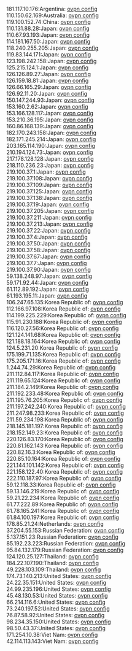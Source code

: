 181.117.10.176:Argentina: [ovpn config](vpn/181_117_10_176.ovpn)  
110.150.62.169:Australia: [ovpn config](vpn/110_150_62_169.ovpn)  
119.100.152.74:China: [ovpn config](vpn/119_100_152_74.ovpn)  
110.131.88.28:Japan: [ovpn config](vpn/110_131_88_28.ovpn)  
110.67.93.193:Japan: [ovpn config](vpn/110_67_93_193.ovpn)  
114.181.167.50:Japan: [ovpn config](vpn/114_181_167_50.ovpn)  
118.240.255.205:Japan: [ovpn config](vpn/118_240_255_205.ovpn)  
119.83.144.171:Japan: [ovpn config](vpn/119_83_144_171.ovpn)  
123.198.242.158:Japan: [ovpn config](vpn/123_198_242_158.ovpn)  
125.215.124.1:Japan: [ovpn config](vpn/125_215_124_1.ovpn)  
126.126.89.27:Japan: [ovpn config](vpn/126_126_89_27.ovpn)  
126.159.18.81:Japan: [ovpn config](vpn/126_159_18_81.ovpn)  
126.66.165.29:Japan: [ovpn config](vpn/126_66_165_29.ovpn)  
126.92.11.20:Japan: [ovpn config](vpn/126_92_11_20.ovpn)  
150.147.244.93:Japan: [ovpn config](vpn/150_147_244_93.ovpn)  
153.160.2.62:Japan: [ovpn config](vpn/153_160_2_62.ovpn)  
153.166.128.117:Japan: [ovpn config](vpn/153_166_128_117.ovpn)  
153.210.36.195:Japan: [ovpn config](vpn/153_210_36_195.ovpn)  
160.86.168.139:Japan: [ovpn config](vpn/160_86_168_139.ovpn)  
182.170.243.158:Japan: [ovpn config](vpn/182_170_243_158.ovpn)  
182.171.245.214:Japan: [ovpn config](vpn/182_171_245_214.ovpn)  
203.165.114.190:Japan: [ovpn config](vpn/203_165_114_190.ovpn)  
210.194.124.73:Japan: [ovpn config](vpn/210_194_124_73.ovpn)  
217.178.128.128:Japan: [ovpn config](vpn/217_178_128_128.ovpn)  
218.110.236.23:Japan: [ovpn config](vpn/218_110_236_23.ovpn)  
219.100.37.1:Japan: [ovpn config](vpn/219_100_37_1.ovpn)  
219.100.37.108:Japan: [ovpn config](vpn/219_100_37_108.ovpn)  
219.100.37.109:Japan: [ovpn config](vpn/219_100_37_109.ovpn)  
219.100.37.125:Japan: [ovpn config](vpn/219_100_37_125.ovpn)  
219.100.37.138:Japan: [ovpn config](vpn/219_100_37_138.ovpn)  
219.100.37.19:Japan: [ovpn config](vpn/219_100_37_19.ovpn)  
219.100.37.205:Japan: [ovpn config](vpn/219_100_37_205.ovpn)  
219.100.37.211:Japan: [ovpn config](vpn/219_100_37_211.ovpn)  
219.100.37.213:Japan: [ovpn config](vpn/219_100_37_213.ovpn)  
219.100.37.22:Japan: [ovpn config](vpn/219_100_37_22.ovpn)  
219.100.37.4:Japan: [ovpn config](vpn/219_100_37_4.ovpn)  
219.100.37.50:Japan: [ovpn config](vpn/219_100_37_50.ovpn)  
219.100.37.58:Japan: [ovpn config](vpn/219_100_37_58.ovpn)  
219.100.37.67:Japan: [ovpn config](vpn/219_100_37_67.ovpn)  
219.100.37.7:Japan: [ovpn config](vpn/219_100_37_7.ovpn)  
219.100.37.90:Japan: [ovpn config](vpn/219_100_37_90.ovpn)  
59.138.248.97:Japan: [ovpn config](vpn/59_138_248_97.ovpn)  
59.171.92.44:Japan: [ovpn config](vpn/59_171_92_44.ovpn)  
61.112.89.192:Japan: [ovpn config](vpn/61_112_89_192.ovpn)  
61.193.195.11:Japan: [ovpn config](vpn/61_193_195_11.ovpn)  
106.247.65.135:Korea Republic of: [ovpn config](vpn/106_247_65_135.ovpn)  
112.166.97.108:Korea Republic of: [ovpn config](vpn/112_166_97_108.ovpn)  
114.199.225.229:Korea Republic of: [ovpn config](vpn/114_199_225_229.ovpn)  
115.91.230.188:Korea Republic of: [ovpn config](vpn/115_91_230_188.ovpn)  
116.120.27.56:Korea Republic of: [ovpn config](vpn/116_120_27_56.ovpn)  
121.124.141.68:Korea Republic of: [ovpn config](vpn/121_124_141_68.ovpn)  
121.188.18.164:Korea Republic of: [ovpn config](vpn/121_188_18_164.ovpn)  
124.5.231.20:Korea Republic of: [ovpn config](vpn/124_5_231_20.ovpn)  
175.199.71.135:Korea Republic of: [ovpn config](vpn/175_199_71_135.ovpn)  
175.205.171.16:Korea Republic of: [ovpn config](vpn/175_205_171_16.ovpn)  
1.244.74.29:Korea Republic of: [ovpn config](vpn/1_244_74_29.ovpn)  
211.112.84.117:Korea Republic of: [ovpn config](vpn/211_112_84_117.ovpn)  
211.119.65.124:Korea Republic of: [ovpn config](vpn/211_119_65_124.ovpn)  
211.184.2.149:Korea Republic of: [ovpn config](vpn/211_184_2_149.ovpn)  
211.192.233.48:Korea Republic of: [ovpn config](vpn/211_192_233_48.ovpn)  
211.195.76.205:Korea Republic of: [ovpn config](vpn/211_195_76_205.ovpn)  
211.197.242.240:Korea Republic of: [ovpn config](vpn/211_197_242_240.ovpn)  
211.247.98.233:Korea Republic of: [ovpn config](vpn/211_247_98_233.ovpn)  
211.59.234.198:Korea Republic of: [ovpn config](vpn/211_59_234_198.ovpn)  
218.145.181.197:Korea Republic of: [ovpn config](vpn/218_145_181_197.ovpn)  
218.152.149.23:Korea Republic of: [ovpn config](vpn/218_152_149_23.ovpn)  
220.126.83.170:Korea Republic of: [ovpn config](vpn/220_126_83_170.ovpn)  
220.81.162.143:Korea Republic of: [ovpn config](vpn/220_81_162_143.ovpn)  
220.82.16.3:Korea Republic of: [ovpn config](vpn/220_82_16_3.ovpn)  
220.85.10.164:Korea Republic of: [ovpn config](vpn/220_85_10_164.ovpn)  
221.144.101.142:Korea Republic of: [ovpn config](vpn/221_144_101_142.ovpn)  
221.158.122.40:Korea Republic of: [ovpn config](vpn/221_158_122_40.ovpn)  
222.110.187.97:Korea Republic of: [ovpn config](vpn/222_110_187_97.ovpn)  
59.12.118.33:Korea Republic of: [ovpn config](vpn/59_12_118_33.ovpn)  
59.13.146.219:Korea Republic of: [ovpn config](vpn/59_13_146_219.ovpn)  
59.21.22.234:Korea Republic of: [ovpn config](vpn/59_21_22_234.ovpn)  
61.77.222.89:Korea Republic of: [ovpn config](vpn/61_77_222_89.ovpn)  
61.78.165.241:Korea Republic of: [ovpn config](vpn/61_78_165_241.ovpn)  
61.84.100.197:Korea Republic of: [ovpn config](vpn/61_84_100_197.ovpn)  
178.85.21.24:Netherlands: [ovpn config](vpn/178_85_21_24.ovpn)  
37.204.55.153:Russian Federation: [ovpn config](vpn/37_204_55_153.ovpn)  
5.137.151.23:Russian Federation: [ovpn config](vpn/5_137_151_23.ovpn)  
85.192.23.223:Russian Federation: [ovpn config](vpn/85_192_23_223.ovpn)  
95.84.132.179:Russian Federation: [ovpn config](vpn/95_84_132_179.ovpn)  
124.120.25.127:Thailand: [ovpn config](vpn/124_120_25_127.ovpn)  
184.22.107.190:Thailand: [ovpn config](vpn/184_22_107_190.ovpn)  
49.228.103.109:Thailand: [ovpn config](vpn/49_228_103_109.ovpn)  
174.73.140.213:United States: [ovpn config](vpn/174_73_140_213.ovpn)  
24.22.35.151:United States: [ovpn config](vpn/24_22_35_151.ovpn)  
24.99.235.196:United States: [ovpn config](vpn/24_99_235_196.ovpn)  
45.48.130.53:United States: [ovpn config](vpn/45_48_130_53.ovpn)  
66.214.116.6:United States: [ovpn config](vpn/66_214_116_6.ovpn)  
73.240.197.52:United States: [ovpn config](vpn/73_240_197_52.ovpn)  
76.87.58.92:United States: [ovpn config](vpn/76_87_58_92.ovpn)  
98.234.35.150:United States: [ovpn config](vpn/98_234_35_150.ovpn)  
98.50.43.37:United States: [ovpn config](vpn/98_50_43_37.ovpn)  
171.254.10.38:Viet Nam: [ovpn config](vpn/171_254_10_38.ovpn)  
42.114.113.143:Viet Nam: [ovpn config](vpn/42_114_113_143.ovpn)  

